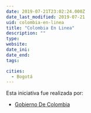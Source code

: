 ```yaml
---
date: 2019-07-21T23:02:24.000Z
date_last_modified: 2019-07-21
uid: colombia-en-linea
title: "Colombia En Linea"
description: ""
type: 
website: 
date_ini: 
date_end: 
tags:

cities: 
  - Bogotá
---
```


Esta iniciativa fue realizada por:

- [Gobierno De Colombia](/organizaciones/gobierno-de-colombia)
